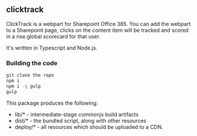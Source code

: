 ## clicktrack

ClickTrack is a webpart for Sharepoint Office 365. You can add the webpart to a Sharepoint page, 
clicks on the content item will be tracked and scored in a rise.global scorecard for that user.

It's written in Typescript and Node.js.

### Building the code

```bash
git clone the repo
npm i
npm i -g gulp
gulp
```

This package produces the following:

* lib/* - intermediate-stage commonjs build artifacts
* dist/* - the bundled script, along with other resources
* deploy/* - all resources which should be uploaded to a CDN.



